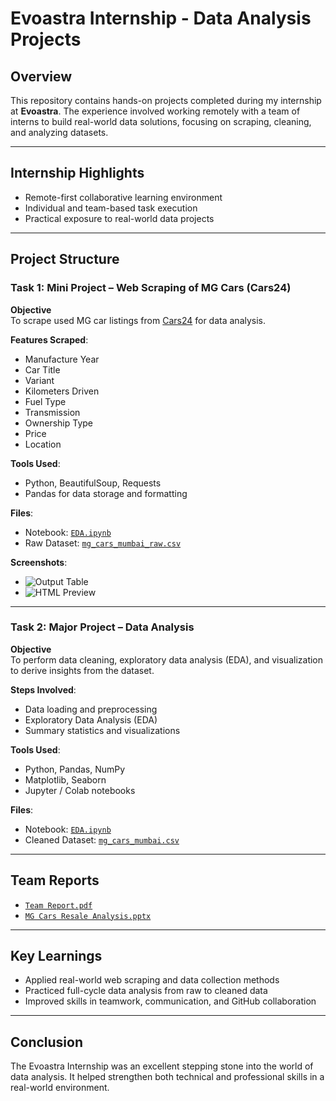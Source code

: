 # Evoastra Internship - Data Analysis Projects

## Overview

This repository contains hands-on projects completed during my internship at **Evoastra**. The experience involved working remotely with a team of interns to build real-world data solutions, focusing on scraping, cleaning, and analyzing datasets.

---

## Internship Highlights

- Remote-first collaborative learning environment  
- Individual and team-based task execution  
- Practical exposure to real-world data projects

---

## Project Structure

### Task 1: Mini Project – Web Scraping of MG Cars (Cars24)

**Objective**  
To scrape used MG car listings from [Cars24](https://www.cars24.com/buy-used-mg-cars-mumbai/) for data analysis.

**Features Scraped**:
- Manufacture Year  
- Car Title  
- Variant  
- Kilometers Driven  
- Fuel Type  
- Transmission  
- Ownership Type  
- Price  
- Location  

**Tools Used**:
- Python, BeautifulSoup, Requests  
- Pandas for data storage and formatting  

**Files**:
- Notebook: [`EDA.ipynb`](https://github.com/Vivekdesai25/Evoastra_Internship/blob/main/Task%201/Mini%20Project/EDA.ipynb)  
- Raw Dataset: [`mg_cars_mumbai_raw.csv`](https://github.com/Vivekdesai25/Evoastra_Internship/blob/main/Task%201/Mini%20Project/mg_cars_mumbai_raw.csv)

**Screenshots**:  
- ![Output Table](https://github.com/Vivekdesai25/Evoastra_Internship/blob/main/Task%201/Mini%20Project/Screenshots/mg_cars_output.png)  
- ![HTML Preview](https://github.com/Vivekdesai25/Evoastra_Internship/blob/main/Task%201/Mini%20Project/Screenshots/html_preview.png)

---

### Task 2: Major Project – Data Analysis

**Objective**  
To perform data cleaning, exploratory data analysis (EDA), and visualization to derive insights from the dataset.

**Steps Involved**:
- Data loading and preprocessing  
- Exploratory Data Analysis (EDA)  
- Summary statistics and visualizations  

**Tools Used**:
- Python, Pandas, NumPy  
- Matplotlib, Seaborn  
- Jupyter / Colab notebooks  

**Files**:
- Notebook: [`EDA.ipynb`](https://github.com/Vivekdesai25/Evoastra_Internship/blob/main/EDA.ipynb)  
- Cleaned Dataset: [`mg_cars_mumbai.csv`](https://github.com/Vivekdesai25/Evoastra_Internship/blob/main/DataSets/mg_cars_mumbai.csv)

---

## Team Reports

- [`Team Report.pdf`](https://github.com/Vivekdesai25/Evoastra_Internship/blob/main/Team%20Reports/Team%20Report.pdf)  
- [`MG Cars Resale Analysis.pptx`](https://github.com/Vivekdesai25/Evoastra_Internship/blob/main/Team%20Reports/MG%20Cars%20Resale%20Analysis.pptx)

---

## Key Learnings

- Applied real-world web scraping and data collection methods  
- Practiced full-cycle data analysis from raw to cleaned data  
- Improved skills in teamwork, communication, and GitHub collaboration  

---

## Conclusion

The Evoastra Internship was an excellent stepping stone into the world of data analysis. It helped strengthen both technical and professional skills in a real-world environment.
